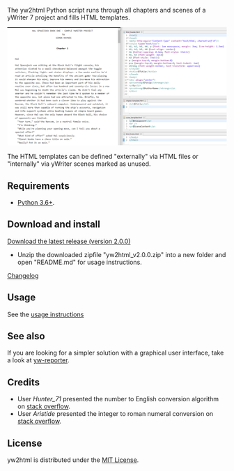 The yw2html Python script runs through all chapters and scenes of a yWriter 7 project and fills HTML templates.

![Screenshot: Example](Screenshots/manuscript.png)

The HTML templates can be defined "externally" via HTML files or "internally" via yWriter scenes marked as unused.


## Requirements

- [Python 3.6+](https://www.python.org). 

## Download and install


[Download the latest release (version 2.0.0)](https://raw.githubusercontent.com/peter88213/yw2html/main/dist/yw2html_v2.0.0.zip)

- Unzip the downloaded zipfile "yw2html_v2.0.0.zip" into a new folder and open "README.md" for usage instructions.

[Changelog](changelog)

## Usage

See the [usage instructions](usage)

## See also

If you are looking for a simpler solution with a graphical user interface, take a look at [yw-reporter](https://peter88213.github.io/yw-reporter).

## Credits

- User *Hunter_71* presented the number to English conversion algorithm on [stack overflow](https://stackoverflow.com/a/51849443).
- User *Aristide* presented the integer to roman numeral conversion on [stack overflow](https://stackoverflow.com/a/47713392).

## License

yw2html is distributed under the [MIT
License](http://www.opensource.org/licenses/mit-license.php).
